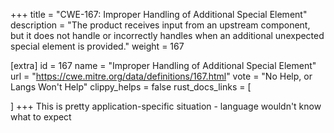 +++
title = "CWE-167: Improper Handling of Additional Special Element"
description	= "The product receives input from an upstream component, but it does not handle or incorrectly handles when an additional unexpected special element is provided."
weight = 167

[extra]
id = 167
name = "Improper Handling of Additional Special Element"
url = "https://cwe.mitre.org/data/definitions/167.html"
vote = "No Help, or Langs Won't Help"
clippy_helps = false
rust_docs_links = [
	
]
+++
This is pretty application-specific situation - language wouldn't know what to expect
